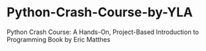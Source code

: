 # Python-Crash-Course-by-YLA
Python Crash Course: A Hands-On, Project-Based Introduction to Programming Book by Eric Matthes
